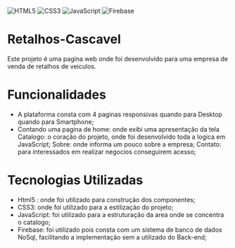 ![HTML5](https://img.shields.io/badge/html5-%23E34F26.svg?style=for-the-badge&logo=html5&logoColor=white) ![CSS3](https://img.shields.io/badge/css3-%231572B6.svg?style=for-the-badge&logo=css3&logoColor=white) ![JavaScript](https://img.shields.io/badge/javascript-%23323330.svg?style=for-the-badge&logo=javascript&logoColor=%23F7DF1E) ![Firebase](https://img.shields.io/badge/Firebase-039BE5?style=for-the-badge&logo=Firebase&logoColor=white)
# Retalhos-Cascavel
Este projeto é uma pagina web onde foi desenvolvido para uma empresa de venda de retalhos de veiculos.

# Funcionalidades
- A plataforma consta com 4 paginas responsivas quando para Desktop quando para Smartphone;
- Contando uma pagina de 
home: onde exibi uma apresentação da tela
Catalogo: o coração do projeto, onde foi desenvolvido toda a logica em JavaScript;
Sobre: onde informa um pouco sobre a empresa;
Contato: para interessados em realizar negocios conseguirem acesso;
# Tecnologias Utilizadas
- Html5 : onde foi utilizado para construção dos componentes;
- CSS3: onde foi utilizado para a estilização do projeto;
- JavaScript: foi utilizado para a estruturação da area onde se concentra o catalogo;
- Firebase: foi utilizado pois consta com um sistema de banco de dados NoSql, facilitando a implementação sem a utilizado do Back-end;
